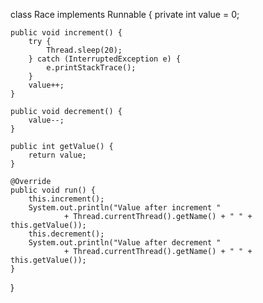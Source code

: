 class Race implements Runnable {
private int value = 0;

    public void increment() {
        try {
            Thread.sleep(20);
        } catch (InterruptedException e) {
            e.printStackTrace();
        }
        value++;
    }

    public void decrement() {
        value--;
    }

    public int getValue() {
        return value;
    }

    @Override
    public void run() {
        this.increment();
        System.out.println("Value after increment "
                + Thread.currentThread().getName() + " " + this.getValue());
        this.decrement();
        System.out.println("Value after decrement "
                + Thread.currentThread().getName() + " " + this.getValue());
    }
}